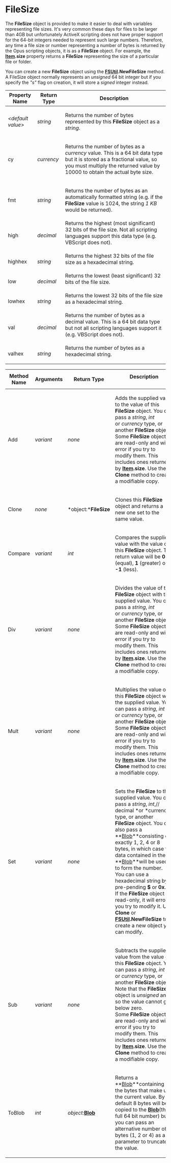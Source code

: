 # FileSize

The **FileSize** object is provided to make it easier to deal with variables representing file sizes. It's very common these days for files to be larger than 4GB but unfortunately ActiveX scripting does not have proper support for the 64-bit integers needed to represent such large numbers. Therefore, any time a file size or number representing a number of bytes is returned by the Opus scripting objects, it is as a **FileSize** object. For example, the **[Item](item.md).size** property returns a **FileSize** representing the size of a particular file or folder.

You can create a new **FileSize** object using the **[FSUtil](fsutil.md).NewFileSize** method. A FileSize object normally represents an *unsigned* 64 bit integer but if you specify the *"s"* flag on creation, it will store a *signed* integer instead.

<table>
<thead><tr><th>
Property Name</th><th>
Return Type</th><th>
Description
</th></tr></thead><tbody><tr><td>

*\<default value\>*</td><td>

*string*</td><td>

Returns the number of bytes represented by this **FileSize** object as a *string*.
</td></tr><tr><td>
cy</td><td>

*currency*</td><td>

Returns the number of bytes as a *currency* value. This is a 64 bit data type but it is stored as a fractional value, so you must multiply the returned value by 10000 to obtain the actual byte size.
</td></tr><tr><td>
fmt</td><td>

*string*</td><td>

Returns the number of bytes as an automatically formatted string (e.g. if the **FileSize** value is 1024, the string *1 KB* would be returned).
</td></tr><tr><td>
high</td><td>

*decimal*</td><td>
Returns the highest (most significant) 32 bits of the file size. Not all scripting languages support this data type (e.g. VBScript does not).
</td></tr><tr><td>
highhex</td><td>

*string*</td><td>
Returns the highest 32 bits of the file size as a hexadecimal string.
</td></tr><tr><td>
low</td><td>

*decimal*</td><td>
Returns the lowest (least significant) 32 bits of the file size.
</td></tr><tr><td>
lowhex</td><td>

*string*</td><td>
Returns the lowest 32 bits of the file size as a hexadecimal string.
</td></tr><tr><td>
val</td><td>

*decimal*</td><td>
Returns the number of bytes as a decimal value. This is a 64 bit data type but not all scripting languages support it (e.g. VBScript does not).
</td></tr><tr><td>
valhex</td><td>

*string*</td><td>
Returns the number of bytes as a hexadecimal string.
</td></tr></tbody>
</table>

<table>
<thead><tr><th>
Method Name</th><th>

**Arguments**</th><th>
Return Type</th><th>
Description
</th></tr></thead><tbody><tr><td>
Add</td><td>

*variant*</td><td>

*none*</td><td>

Adds the supplied value to the value of this **FileSize** object. You can pass a *string*, *int* or *currency* type, or another **FileSize** object.  
Some **FileSize** objects are read-only and will error if you try to modify them. This includes ones returned by **[Item](item.md).size**. Use the **Clone** method to create a modifiable copy.
</td></tr><tr><td>
Clone</td><td>

*none*</td><td>

*object:***FileSize**</td><td>

Clones this **FileSize** object and returns a new one set to the same value.
</td></tr><tr><td>
Compare</td><td>

*variant*</td><td>

*int*</td><td>

Compares the supplied value with the value of this **FileSize** object. The return value will be **0** (equal), **1** (greater) or **-1** (less).
</td></tr><tr><td>
Div</td><td>

*variant*</td><td>

*none*</td><td>

Divides the value of this **FileSize** object with the supplied value. You can pass a *string*, *int* or *currency* type, or another **FileSize** object.  
Some **FileSize** objects are read-only and will error if you try to modify them. This includes ones returned by **[Item](item.md).size**. Use the **Clone** method to create a modifiable copy.
</td></tr><tr><td>
Mult</td><td>

*variant*</td><td>

*none*</td><td>

Multiplies the value of this **FileSize** object with the supplied value. You can pass a *string*, *int* or *currency* type, or another **FileSize** object.  
Some **FileSize** objects are read-only and will error if you try to modify them. This includes ones returned by **[Item](item.md).size**. Use the **Clone** method to create a modifiable copy.
</td></tr><tr><td>
Set</td><td>

*variant*</td><td>

*none*</td><td>

Sets the **FileSize** to the supplied value. You can pass a *string*, *int*,// decimal *or *currency// type, or another **FileSize** object. You can also pass a **[Blob](blob.md)**consisting of exactly 1, 2, 4 or 8 bytes, in which case the data contained in the **[Blob](blob.md)**will be used to form the number. You can use a hexadecimal string by pre-pending **\$** or **0x**.  
If the **FileSize** object is read-only, it will error if you try to modify it. Use **Clone** or **[FSUtil](fsutil.md).NewFileSize** to create a new object you can modify.
</td></tr><tr><td>
Sub</td><td>

*variant*</td><td>

*none*</td><td>

Subtracts the supplied value from the value of this **FileSize** object. You can pass a *string*, *int* or *currency* type, or another **FileSize** object. Note that the **FileSize** object is *unsigned* and so the value cannot go below zero.  
Some **FileSize** objects are read-only and will error if you try to modify them. This includes ones returned by **[Item](item.md).size**. Use the **Clone** method to create a modifiable copy.
</td></tr><tr><td>
ToBlob</td><td>

*int*</td><td>

*object:***[Blob](blob.md)**</td><td>

Returns a **[Blob](blob.md)**containing the bytes that make up the current value. By default 8 bytes will be copied to the **[Blob](blob.md)**(the full 64 bit number) but you can pass an alternative number of bytes (1, 2 or 4) as a parameter to truncate the value.
</td></tr></tbody>
</table>

